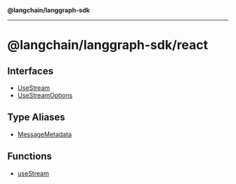 **@langchain/langgraph-sdk**

***

# @langchain/langgraph-sdk/react

## Interfaces

- [UseStream](interfaces/UseStream.md)
- [UseStreamOptions](interfaces/UseStreamOptions.md)

## Type Aliases

- [MessageMetadata](type-aliases/MessageMetadata.md)

## Functions

- [useStream](functions/useStream.md)
